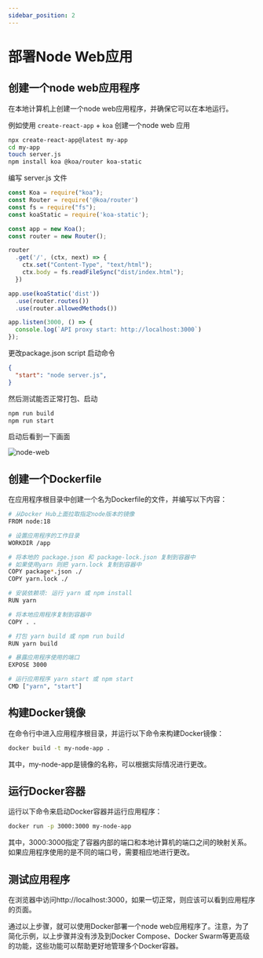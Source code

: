 ```yaml
---
sidebar_position: 2
---
```


# 部署Node Web应用

## 创建一个node web应用程序

在本地计算机上创建一个node web应用程序，并确保它可以在本地运行。

例如使用 `create-react-app` + `koa` 创建一个node web 应用

```bash
npx create-react-app@latest my-app
cd my-app
touch server.js
npm install koa @koa/router koa-static
```

编写 server.js 文件

```js title="./server.js"
const Koa = require("koa");
const Router = require('@koa/router')
const fs = require("fs");
const koaStatic = require('koa-static');

const app = new Koa();
const router = new Router();

router
  .get('/', (ctx, next) => {
    ctx.set("Content-Type", "text/html");
    ctx.body = fs.readFileSync("dist/index.html");
  })

app.use(koaStatic('dist'))
  .use(router.routes())
  .use(router.allowedMethods())

app.listen(3000, () => {
  console.log(`API proxy start: http://localhost:3000`)
});

```

更改package.json script 启动命令

```json
{
  "start": "node server.js",
}
```

然后测试能否正常打包、启动

```bash
npm run build
npm run start
```

启动后看到一下画面

![node-web](/img/doc/docker/node-web-page.png)


## 创建一个Dockerfile

在应用程序根目录中创建一个名为Dockerfile的文件，并编写以下内容：

```bash
# 从Docker Hub上面拉取指定node版本的镜像
FROM node:18

# 设置应用程序的工作目录
WORKDIR /app

# 将本地的 package.json 和 package-lock.json 复制到容器中
# 如果使用yarn 则把 yarn.lock 复制到容器中
COPY package*.json ./
COPY yarn.lock ./

# 安装依赖项: 运行 yarn 或 npm install 
RUN yarn

# 将本地应用程序复制到容器中
COPY . .

# 打包 yarn build 或 npm run build
RUN yarn build

# 暴露应用程序使用的端口
EXPOSE 3000

# 运行应用程序 yarn start 或 npm start
CMD ["yarn", "start"]
```

## 构建Docker镜像

在命令行中进入应用程序根目录，并运行以下命令来构建Docker镜像：

```bash
docker build -t my-node-app .
```

其中，my-node-app是镜像的名称，可以根据实际情况进行更改。

## 运行Docker容器

运行以下命令来启动Docker容器并运行应用程序：

```bash
docker run -p 3000:3000 my-node-app
```

其中，3000:3000指定了容器内部的端口和本地计算机的端口之间的映射关系。如果应用程序使用的是不同的端口号，需要相应地进行更改。

## 测试应用程序

在浏览器中访问http://localhost:3000，如果一切正常，则应该可以看到应用程序的页面。

通过以上步骤，就可以使用Docker部署一个node web应用程序了。注意，为了简化示例，以上步骤并没有涉及到Docker Compose、Docker Swarm等更高级的功能，这些功能可以帮助更好地管理多个Docker容器。